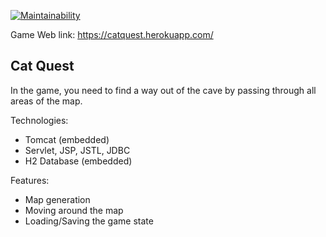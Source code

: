 [![Maintainability](https://api.codeclimate.com/v1/badges/7849196a1b5d443646f3/maintainability)](https://codeclimate.com/github/opifexM/CatQuest/maintainability)

Game Web link: https://catquest.herokuapp.com/

## Cat Quest
In the game, you need to find a way out of the cave by passing through all areas of the map.

Technologies:
- Tomcat (embedded)
- Servlet, JSP, JSTL, JDBC
- H2 Database (embedded)

Features:
- Map generation
- Moving around the map
- Loading/Saving the game state
